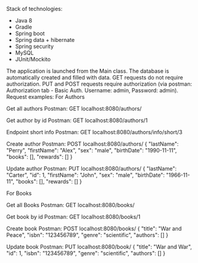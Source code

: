 Stack of technologies:
- Java 8
- Gradle
- Spring boot
- Spring data + hibernate
- Spring security
- MySQL
- JUnit/Mockito

The application is launched from the Main class. The database is automatically created and filled with data.
GET requests do not require authorization. PUT and POST requests require authorization 
(via postman: Authorization tab - Basic Auth. Username: admin, Password: admin).
Request examples:
For Authors

Get all authors
Postman: GET localhost:8080/authors/  
    
Get author by id
Postman: GET localhost:8080/authors/1

Endpoint short info
Postman: GET localhost:8080/authors/info/short/3
          
Create author
Postman: POST localhost:8080/authors/
  {
          "lastName": "Perry",
          "firstName": "Alex",
          "sex": "male",
          "birthDate": "1990-11-11",
          "books": [],
          "rewards": []
  }  

                   
Update author
Postman: PUT localhost:8080/authors/
 {
        "lastName": "Carter",
        "id": 1,
        "firstName": "John",
        "sex": "male",
        "birthDate": "1966-11-11",
        "books": [],
        "rewards": []
 }

                                    
For Books

Get all Books
Postman: GET localhost:8080/books/  

Get book by id
Postman: GET localhost:8080/books/1
             
Create book
Postman: POST localhost:8080/books/
{
        "title": "War and Peace",
        "isbn": "123456789",
        "genre": "scientific",
        "authors": []
}  

Update book
Postman: PUT localhost:8080/book/
 {
         "title": "War and War",
         "id": 1,
         "isbn": "123456789",
         "genre": "scientific",
         "authors": []
 }              

    